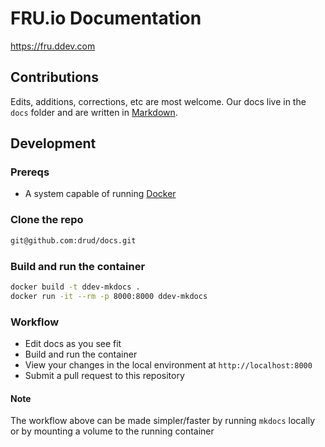 FRU.io Documentation
======================
https://fru.ddev.com

## Contributions
Edits, additions, corrections, etc are most welcome. Our docs live in the `docs` folder and are written in [Markdown](https://daringfireball.net/projects/markdown/).

## Development

### Prereqs
 - A system capable of running [Docker](https://www.docker.com/)

### Clone the repo
```bash
git@github.com:drud/docs.git
```

### Build and run the container
```bash
docker build -t ddev-mkdocs .
docker run -it --rm -p 8000:8000 ddev-mkdocs
```

### Workflow
 - Edit docs as you see fit
 - Build and run the container
 - View your changes in the local environment at `http://localhost:8000`
 - Submit a pull request to this repository

#### Note
The workflow above can be made simpler/faster by running `mkdocs` locally or by mounting a volume to the running container
